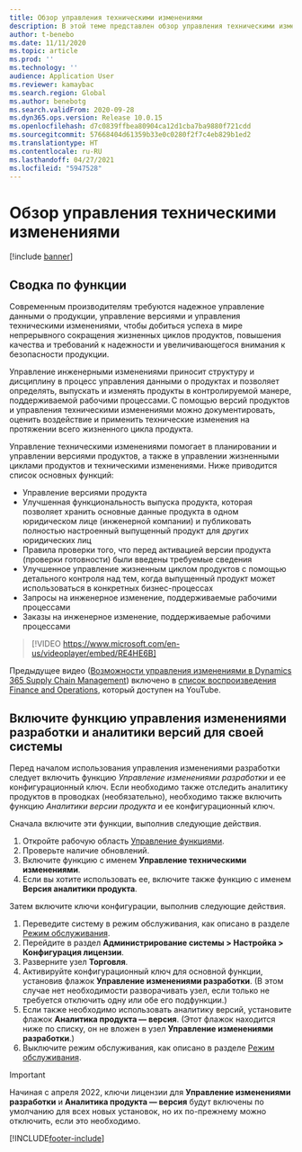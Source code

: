 ```yaml
---
title: Обзор управления техническими изменениями
description: В этой теме представлен обзор управления техническими изменениями, который помогает в планировании и управлении версиями продуктов, а также в управлении жизненными циклами продуктов и техническими изменениями.
author: t-benebo
ms.date: 11/11/2020
ms.topic: article
ms.prod: ''
ms.technology: ''
audience: Application User
ms.reviewer: kamaybac
ms.search.region: Global
ms.author: benebotg
ms.search.validFrom: 2020-09-28
ms.dyn365.ops.version: Release 10.0.15
ms.openlocfilehash: d7c0839ffbea80904ca12d1cba7ba9880f721cdd
ms.sourcegitcommit: 57668404d61359b33e0c0280f2f7c4eb829b1ed2
ms.translationtype: HT
ms.contentlocale: ru-RU
ms.lasthandoff: 04/27/2021
ms.locfileid: "5947528"
---
```

# <a name="engineering-change-management-overview"></a>Обзор управления техническими изменениями

[!include [banner](../includes/banner.md)]

## <a name="feature-summary"></a>Сводка по функции

Современным производителям требуются надежное управление данными о продукции, управление версиями и управления техническими изменениями, чтобы добиться успеха в мире непрерывного сокращения жизненных циклов продуктов, повышения качества и требований к надежности и увеличивающегося внимания к безопасности продукции.

Управление инженерными изменениями приносит структуру и дисциплину в процесс управления данными о продуктах и позволяет определять, выпускать и изменять продукты в контролируемой манере, поддерживаемой рабочими процессами. С помощью версий продуктов и управления техническими изменениями можно документировать, оценить воздействие и применить технические изменения на протяжении всего жизненного цикла продукта.

Управление техническими изменениями помогает в планировании и управлении версиями продуктов, а также в управлении жизненными циклами продуктов и техническими изменениями. Ниже приводится список основных функций:

- Управление версиями продукта
- Улучшенная функциональность выпуска продукта, которая позволяет хранить основные данные продукта в одном юридическом лице (инженерной компании) и публиковать полностью настроенный выпущенный продукт для других юридических лиц
- Правила проверки того, что перед активацией версии продукта (проверки готовности) были введены требуемые сведения
- Улучшенное управление жизненным циклом продуктов с помощью детального контроля над тем, когда выпущенный продукт может использоваться в конкретных бизнес-процессах
- Запросы на инженерное изменение, поддерживаемые рабочими процессами
- Заказы на инженерное изменение, поддерживаемые рабочими процессами

> [!VIDEO https://www.microsoft.com/en-us/videoplayer/embed/RE4HE6B]

Предыдущее видео ([Возможности управления изменениями в Dynamics 365 Supply Chain Management](https://youtu.be/N313FqvRuBc)) включено в [список воспроизведения Finance and Operations](https://www.youtube.com/playlist?list=PLcakwueIHoT_SYfIaPGoOhloFoCXiUSyW), который доступен на YouTube.

## <a name="turn-on-the-engineering-change-management-and-version-dimension-features-for-your-system"></a>Включите функцию управления изменениями разработки и аналитики версий для своей системы

Перед началом использования управления изменениями разработки следует включить функцию *Управление изменениями разработки* и ее конфигурационный ключ. Если необходимо также отследить аналитику продуктов в проводках (необязательно), необходимо также включить функцию *Аналитики версии продукта* и ее конфигурационный ключ.

Сначала включите эти функции, выполнив следующие действия.

1. Откройте рабочую область [Управление функциями](../../fin-ops-core/fin-ops/get-started/feature-management/feature-management-overview.md).
1. Проверьте наличие обновлений.
1. Включите функцию с именем **Управление техническими изменениями**.
1. Если вы хотите использовать ее, включите также функцию с именем **Версия аналитики продукта**.

Затем включите ключи конфигурации, выполнив следующие действия.

1. Переведите систему в режим обслуживания, как описано в разделе [Режим обслуживания](../../fin-ops-core/dev-itpro/sysadmin/maintenance-mode.md).
1. Перейдите в раздел **Администрирование системы \> Настройка \> Конфигурация лицензии**.
1. Разверните узел **Торговля**.
1. Активируйте конфигурационный ключ для основной функции, установив флажок **Управление изменениями разработки**. (В этом случае нет необходимости разворачивать узел, если только не требуется отключить одну или обе его подфункции.)
1. Если также необходимо использовать аналитику версий, установите флажок **Аналитика продукта — версия**. (Этот флажок находится ниже по списку, он не вложен в узел **Управление изменениями разработки**.)
1. Выключите режим обслуживания, как описано в разделе [Режим обслуживания](../../fin-ops-core/dev-itpro/sysadmin/maintenance-mode.md).

> [!IMPORTANT]
> Начиная с апреля 2022, ключи лицензии для **Управление изменениями разработки** и **Аналитика продукта — версия** будут включены по умолчанию для всех новых установок, но их по-прежнему можно отключить, если это необходимо.

[!INCLUDE[footer-include](../../includes/footer-banner.md)]
